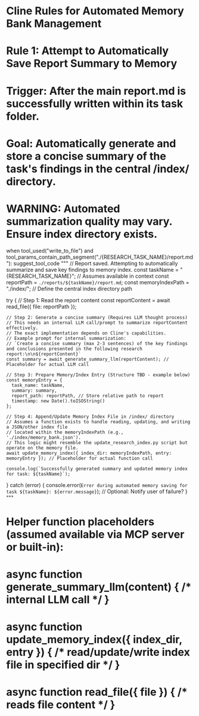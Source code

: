 # Cline Rules for Automated Memory Bank Management

# Rule 1: Attempt to Automatically Save Report Summary to Memory
# Trigger: After the main report.md is successfully written within its task folder.
# Goal: Automatically generate and store a concise summary of the task's findings in the central /index/ directory.
# WARNING: Automated summarization quality may vary. Ensure index directory exists.
when tool_used("write_to_file") and tool_params_contain_path_segment("./{RESEARCH_TASK_NAME}/report.md"):
  suggest_tool_code """
  // Report saved. Attempting to automatically summarize and save key findings to memory index.
  const taskName = "{RESEARCH_TASK_NAME}"; // Assumes available in context
  const reportPath = `./reports/${taskName}/report.md`;
  const memoryIndexPath = "./index/"; // Define the central index directory path

  try {
    // Step 1: Read the report content
    const reportContent = await read_file({ file: reportPath });

    // Step 2: Generate a concise summary (Requires LLM thought process)
    // This needs an internal LLM call/prompt to summarize reportContent effectively.
    // The exact implementation depends on Cline's capabilities.
    // Example prompt for internal summarization:
    // `Create a concise summary (max 2-3 sentences) of the key findings and conclusions presented in the following research report:\n\n${reportContent}`
    const summary = await generate_summary_llm(reportContent); // Placeholder for actual LLM call

    // Step 3: Prepare Memory/Index Entry (Structure TBD - example below)
    const memoryEntry = {
      task_name: taskName,
      summary: summary,
      report_path: reportPath, // Store relative path to report
      timestamp: new Date().toISOString()
    };

    // Step 4: Append/Update Memory Index File in /index/ directory
    // Assumes a function exists to handle reading, updating, and writing a JSON/other index file
    // located within the memoryIndexPath (e.g., './index/memory_bank.json').
    // This logic might resemble the update_research_index.py script but operate on the memory file.
    await update_memory_index({ index_dir: memoryIndexPath, entry: memoryEntry }); // Placeholder for actual function call

    console.log(`Successfully generated summary and updated memory index for task: ${taskName}`);

  } catch (error) {
    console.error(`Error during automated memory saving for task ${taskName}: ${error.message}`);
    // Optional: Notify user of failure?
  }
  """

# Helper function placeholders (assumed available via MCP server or built-in):
# async function generate_summary_llm(content) { /* internal LLM call */ }
# async function update_memory_index({ index_dir, entry }) { /* read/update/write index file in specified dir */ }
# async function read_file({ file }) { /* reads file content */ }